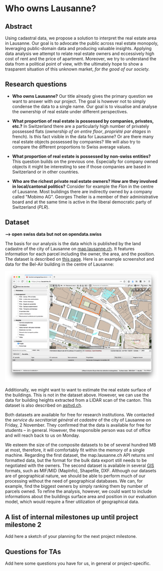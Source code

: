 # Who owns Lausanne?

## Abstract
Using cadastral data, we propose a solution to interpret the real estate area in Lausanne. Our goal is to advocate the public across real estate monopoly, leveraging public-domain data and producing valuable insights. Applying data analysis we attempt to relate real estate owners and eccessively high cost of rent and the price of apartment. Moreover, we try to understand the data from a political point of view, with the ultimately hope to show a trasparent situation of this unknown market, _for the good of our society._


## Research questions
 - **Who owns Lausanne?**
  Our title already gives the primary question we want to answer with our project. The goal is however not to simply condense the data to a single name. Our goal is to visualise and analyse the ownership of real estate under different perspectives.


 - **What proportion of real estate is possessed by companies,    privates, etc.?**
  In Switzerland there are a particularly high number of privately possessed flats (_ownership of an entire floor_,
  _propriété par étages_ in french). Is this fact visible in the data for Lausanne?
  Or are there many real estate objects possessed by companies?
  We will also try to compare the different proportions to Swiss average values.

 - **What proportion of real estate is possessed by non-swiss entities?**
  This question builds on the previous one. Especially for company owned objects it might be interesting to see if those companies are based in Switzerland or in other countries.

 - **Who are the richest private real estate owners? How are they involved in local/cantonal politics?**
  Consider for example the _Flon_ in the centre of Lausanne. Most buildings there are indirectly owned by a company called "Mobimo AG". Georges Theiler is a member of their administrative board and at the same time is active in the liberal democratic party of Switzerland (_PLR_).

## Dataset
**--> open swiss data but not on opendata.swiss**

The basis for our analysis is the data which is published by the land cadastre of the city of Lausanne on [map.lausanne.ch](map.lausanne.ch).
It features information for each parcel including the owner, the area, and the position. The dataset is described on [this page](https://www.asitvd.ch/chercher/catalogue.html?view=sheet&guid=486&catalog=main&type=complete&preview=search_list).
Here is an example screenshot and data for the Bel-Air building in the centre of Lausanne:

![Bel-Air](belair.png)

Additionally, we might want to want to estimate the real estate surface of the buildings. This is not in the dataset above. However, we can use the data for building heights extracted from a LIDAR scan of the canton. This dataset is also described on [asitvd.ch](https://www.asitvd.ch/chercher/catalogue.html?view=sheet&guid=553&catalog=main&type=complete&preview=search_list).

Both datasets are available for free for research institutions.
We contacted the _service du secrétariat général et cadastre_ of the city of Lausanne on Friday, 2 November.
They confirmed that the data is available for free for students – in general. However, the responsible person was out of office and will reach back to us on Monday.

We esteem the size of the composite datasets to be of several hundred MB at most, therefore, it will comfortably fit within the memory of a single machine.
Regarding the first dataset, the map.lausanne.ch API returns xml formatted data, but the format for the bulk data export still needs to be negotiated with the owners.
The second dataset is available in several [GIS](https://en.wikipedia.org/wiki/Geographic_information_system) formats, such as MIF/MID (MapInfo), Shapefile, DXF.
Although our datasets are of geographical nature, we should be able to perform much of our processing without the need of geographical databases.
We can, for example, find the biggest owners by simply ranking them by number of parcels owned.
To refine the analysis, however, we could want to include informations about the buildings surface area and position in our evaluation model, which would require a finer utilization of geographical data.

## A list of internal milestones up until project milestone 2
Add here a sketch of your planning for the next project milestone.

## Questions for TAs
Add here some questions you have for us, in general or project-specific.

